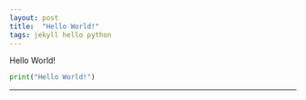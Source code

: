 ```yaml
---
layout: post
title:  "Hello World!"
tags: jekyll hello python
---
```


Hello World!

```python
print("Hello World!")
```

---
